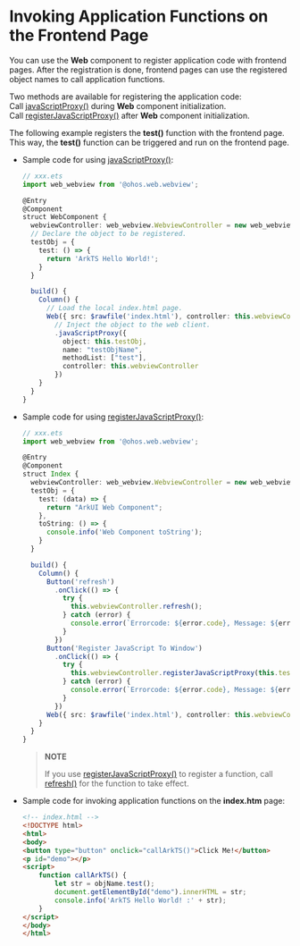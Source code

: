# Invoking Application Functions on the Frontend Page


You can use the **Web** component to register application code with frontend pages. After the registration is done, frontend pages can use the registered object names to call application functions.


Two methods are available for registering the application code:<br>Call [javaScriptProxy()](../reference/arkui-ts/ts-basic-components-web.md#javascriptproxy) during **Web** component initialization.<br> Call [registerJavaScriptProxy()](../reference/apis/js-apis-webview.md#registerjavascriptproxy) after **Web** component initialization.


The following example registers the **test()** function with the frontend page. This way, the **test()** function can be triggered and run on the frontend page.


- Sample code for using [javaScriptProxy()](../reference/arkui-ts/ts-basic-components-web.md#javascriptproxy):

  ```ts
  // xxx.ets
  import web_webview from '@ohos.web.webview';

  @Entry
  @Component
  struct WebComponent {
    webviewController: web_webview.WebviewController = new web_webview.WebviewController();
    // Declare the object to be registered.
    testObj = {
      test: () => {
        return 'ArkTS Hello World!';
      }
    }

    build() {
      Column() {
        // Load the local index.html page.
        Web({ src: $rawfile('index.html'), controller: this.webviewController})
          // Inject the object to the web client.
          .javaScriptProxy({
            object: this.testObj,
            name: "testObjName",
            methodList: ["test"],
            controller: this.webviewController
          })
      }
    }
  }
  ```


- Sample code for using [registerJavaScriptProxy()](../reference/apis/js-apis-webview.md#registerjavascriptproxy):

  ```ts
  // xxx.ets
  import web_webview from '@ohos.web.webview';

  @Entry
  @Component
  struct Index {
    webviewController: web_webview.WebviewController = new web_webview.WebviewController();
    testObj = {
      test: (data) => {
        return "ArkUI Web Component";
      },
      toString: () => {
        console.info('Web Component toString');
      }
    }

    build() {
      Column() {
        Button('refresh')
          .onClick(() => {
            try {
              this.webviewController.refresh();
            } catch (error) {
              console.error(`Errorcode: ${error.code}, Message: ${error.message}`);
            }
          })
        Button('Register JavaScript To Window')
          .onClick(() => {
            try {
              this.webviewController.registerJavaScriptProxy(this.testObj, "objName", ["test", "toString"]);
            } catch (error) {
              console.error(`Errorcode: ${error.code}, Message: ${error.message}`);
            }
          })
        Web({ src: $rawfile('index.html'), controller: this.webviewController })
      }
    }
  }
  ```

  > **NOTE**
  >
  > If you use [registerJavaScriptProxy()](../reference/apis/js-apis-webview.md#registerjavascriptproxy) to register a function, call [refresh()](../reference/apis/js-apis-webview.md#refresh) for the function to take effect.


- Sample code for invoking application functions on the **index.htm** page:

  ```html
  <!-- index.html -->
  <!DOCTYPE html>
  <html>
  <body>
  <button type="button" onclick="callArkTS()">Click Me!</button>
  <p id="demo"></p>
  <script>
      function callArkTS() {
          let str = objName.test();
          document.getElementById("demo").innerHTML = str;
          console.info('ArkTS Hello World! :' + str);
      }
  </script>
  </body>
  </html>
  ```
